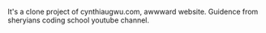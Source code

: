 It's a clone project of cynthiaugwu.com, awwward website. Guidence from sheryians coding school youtube channel.